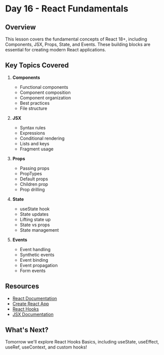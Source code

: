 # Day 16 - React Fundamentals

## Overview
This lesson covers the fundamental concepts of React 18+, including Components, JSX, Props, State, and Events. These building blocks are essential for creating modern React applications.

## Key Topics Covered
1. **Components**
   - Functional components
   - Component composition
   - Component organization
   - Best practices
   - File structure

2. **JSX**
   - Syntax rules
   - Expressions
   - Conditional rendering
   - Lists and keys
   - Fragment usage

3. **Props**
   - Passing props
   - PropTypes
   - Default props
   - Children prop
   - Prop drilling

4. **State**
   - useState hook
   - State updates
   - Lifting state up
   - State vs props
   - State management

5. **Events**
   - Event handling
   - Synthetic events
   - Event binding
   - Event propagation
   - Form events

## Resources
- [React Documentation](https://react.dev/)
- [Create React App](https://create-react-app.dev/)
- [React Hooks](https://react.dev/reference/react)
- [JSX Documentation](https://react.dev/learn/writing-markup-with-jsx)

## What's Next?
Tomorrow we'll explore React Hooks Basics, including useState, useEffect, useRef, useContext, and custom hooks! 